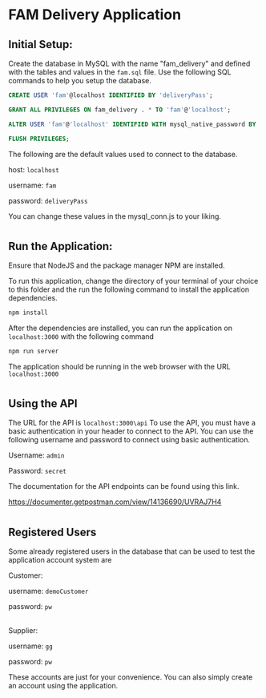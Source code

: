 # FAM Delivery Application

## Initial Setup:

Create the database in MySQL with the name "fam_delivery" and defined with the tables and values in the `fam.sql` file. Use the following SQL commands to help you setup the database.
```sql
CREATE USER 'fam'@localhost IDENTIFIED BY 'deliveryPass';

GRANT ALL PRIVILEGES ON fam_delivery . * TO 'fam'@'localhost';

ALTER USER 'fam'@'localhost' IDENTIFIED WITH mysql_native_password BY 'deliveryPass';

FLUSH PRIVILEGES;
```

The following are the default values used to connect to the database.

host: `localhost`

username: `fam`

password: `deliveryPass`

You can change these values in the mysql_conn.js to your liking. 

#

## Run the Application:

Ensure that NodeJS and the package manager NPM are installed.

To run this application, change the directory of your terminal of your choice to this folder and the run the following command to install the application dependencies.

```bash
npm install
```

After the dependencies are installed, you can run the application on `localhost:3000` with the following command
```bash
npm run server
```
The application should be running in the web browser with the URL `localhost:3000`

#
## Using the API
The URL for the API is `localhost:3000\api` To use the API, you must have a basic authentication in your header to connect to the API. You can use the following username and password to connect using basic authentication.

Username: `admin`

Password: `secret`

The documentation for the API endpoints can be found using this link.

https://documenter.getpostman.com/view/14136690/UVRAJ7H4

#
## Registered Users

Some already registered users in the database that can be used to test the application account system are

Customer:

username: `demoCustomer`

password: `pw`

\
Supplier:

username: `gg`

password: `pw`

These accounts are just for your convenience. You can also simply create an account using the application.



